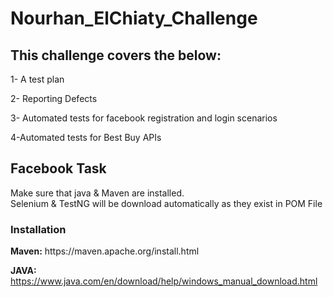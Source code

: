 # Nourhan_ElChiaty_Challenge
<h2>This challenge covers the below:</h2>

1- A test plan

2- Reporting Defects

3- Automated tests for facebook registration and login scenarios

4-Automated tests for Best Buy APIs

<h2>Facebook Task</h2>
Make sure that java & Maven are installed. </br>
Selenium & TestNG will be download automatically as they exist in POM File

<h3>Installation</h3>
<b>Maven:</b>
https://maven.apache.org/install.html

<b>JAVA:</b>
https://www.java.com/en/download/help/windows_manual_download.html
